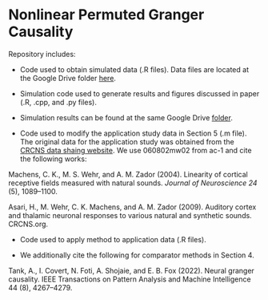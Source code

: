 # Nonlinear Permuted Granger Causality
Repository includes:
- Code used to obtain simulated data (.R files). Data files are located at the Google Drive folder [here](https://drive.google.com/drive/folders/1FqzzlJ_KDEQDeqNrzLtTre8OLD1OvVPq?usp=sharing).

- Simulation code used to generate results and figures discussed in paper (.R, .cpp, and .py files). 

- Simulation results can be found at the same Google Drive [folder](https://drive.google.com/drive/folders/1FqzzlJ_KDEQDeqNrzLtTre8OLD1OvVPq?usp=sharing).

- Code used to modify the application study data in Section 5 (.m file). The original data for the application study was obtained from the [CRCNS data shaing website](http://crcns.org/data-sets/ac/ac-1). We use 060802mw02 from ac-1 and cite the following works:

Machens, C. K., M. S. Wehr, and A. M. Zador (2004). Linearity of cortical receptive fields measured with natural sounds. *Journal of Neuroscience 24* (5), 1089–1100.
    
Asari, H., M. Wehr, C. K. Machens, and A. M. Zador (2009). Auditory cortex and thalamic neuronal responses to various natural and synthetic sounds. CRCNS.org.

- Code used to apply method to application data (.R files).

- We additionally cite the following for comparator methods in Section 4.

Tank, A., I. Covert, N. Foti, A. Shojaie, and E. B. Fox (2022). Neural granger causality.
IEEE Transactions on Pattern Analysis and Machine Intelligence 44 (8), 4267–4279.
       
